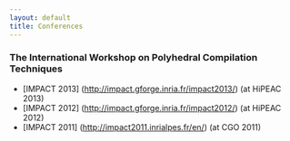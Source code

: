 ```yaml
---
layout: default
title: Conferences
---
```


### The International Workshop on Polyhedral Compilation Techniques  

 * [IMPACT 2013] (http://impact.gforge.inria.fr/impact2013/) (at HiPEAC 2013)
 * [IMPACT 2012] (http://impact.gforge.inria.fr/impact2012/) (at HiPEAC 2012)
 * [IMPACT 2011] (http://impact2011.inrialpes.fr/en/) (at CGO 2011)
